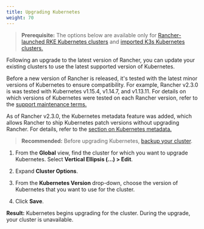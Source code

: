 ```yaml
---
title: Upgrading Kubernetes
weight: 70
---
```


> **Prerequisite:** The options below are available only for [Rancher-launched RKE Kubernetes clusters]({{<baseurl>}}/rancher/v2.x/en/cluster-provisioning/rke-clusters/) and [imported K3s Kubernetes clusters.]({{<baseurl>}}/rancher/v2.x/en/cluster-provisioning/imported-clusters/#additional-features-for-imported-k3s-clusters)

Following an upgrade to the latest version of Rancher, you can update your existing clusters to use the latest supported version of Kubernetes.

Before a new version of Rancher is released, it's tested with the latest minor versions of Kubernetes to ensure compatibility. For example, Rancher v2.3.0 is was tested with Kubernetes v1.15.4, v1.14.7, and v1.13.11. For details on which versions of Kubernetes were tested on each Rancher version, refer to the [support maintenance terms.](https://rancher.com/support-maintenance-terms/all-supported-versions/rancher-v2.3.0/)

As of Rancher v2.3.0, the Kubernetes metadata feature was added, which allows Rancher to ship Kubernetes patch versions without upgrading Rancher. For details, refer to the [section on Kubernetes metadata.]({{<baseurl>}}/rancher/v2.x/en/admin-settings/k8s-metadata)

> **Recommended:** Before upgrading Kubernetes, [backup your cluster]({{<baseurl>}}/rancher/v2.x/en/backups).

1. From the **Global** view, find the cluster for which you want to upgrade Kubernetes. Select **Vertical Ellipsis (...) > Edit**.

1. Expand **Cluster Options**.

1. From the **Kubernetes Version** drop-down, choose the version of Kubernetes that you want to use for the cluster.

1. Click **Save**.

**Result:** Kubernetes begins upgrading for the cluster. During the upgrade, your cluster is unavailable.
